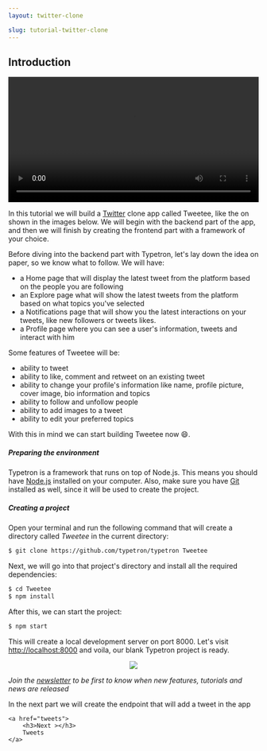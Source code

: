 ```yaml
---
layout: twitter-clone

slug: tutorial-twitter-clone
---
```


<meta property="twitter:card" content="summary_large_image">
<meta property="twitter:url" content="{{site.url}}/tutorials/twitter-clone/">
<meta property="twitter:title" content="Twitter clone with Typetron">
<meta property="twitter:description" content="Building a Twitter clone with Node.js and the Typetron framework">
<meta property="twitter:image" content="{{site.url}}/images/tutorials/twitter-clone/preview1.png">

## Introduction

<video width="100%" controls>
    <source src="/assets/videos/tweetee.webm" type="video/webm">
</video>

In this tutorial we will build a [Twitter](https://twitter.com/home) clone app called Tweetee, like the on shown in the images below.
We will begin with the backend part of the app, and then we will finish by creating the frontend part with a framework of your choice.


Before diving into the backend part with Typetron, let's lay down the idea on paper, so we know what to follow. We will have:
- a Home page that will display the latest tweet from the platform based on the people you are following
- an Explore page what will show the latest tweets from the platform based on what topics you've selected
- a Notifications page that will show you the latest interactions on your tweets, like new followers or tweets likes.
- a Profile page where you can see a user's information, tweets and interact with him
 
Some features of Tweetee will be:
- ability to tweet
- ability to like, comment and retweet on an existing tweet
- ability to change your profile's information like name, profile picture, cover image, bio information and topics
- ability to follow and unfollow people
- ability to add images to a tweet  
- ability to edit your preferred topics  
 
With this in mind we can start building Tweetee now 😄.
 
##### Preparing the environment

Typetron is a framework that runs on top of Node.js. This means you should have [Node.js](https://nodejs.org/)
installed on your computer. Also, make sure you have [Git](https://git-scm.com/) installed as well, since it will be 
used to create the project. 

##### Creating a project

Open your terminal and run the following command that will create a directory called _Tweetee_ in the current directory:

```bash
$ git clone https://github.com/typetron/typetron Tweetee
```
 
Next, we will go into that project's directory and install all the required dependencies:
```bash
$ cd Tweetee
$ npm install
```

After this, we can start the project:
```bash
$ npm start
```
This will create a local development server on port 8000.
Let's visit [http://localhost:8000](http://localhost:8000) and voila, our blank Typetron project is ready.

<p align="center" class="window">
  <img src="/images/tutorials/blog/new.jpg" />
</p>

_Join the [newsletter](/) to be first to know when new features, tutorials and news are released_
 
<div class="tutorial-next-page">
    In the next part we will create the endpoint that will add a tweet in the app
    
    <a href="tweets">
        <h3>Next ></h3>
        Tweets
    </a>
</div>

